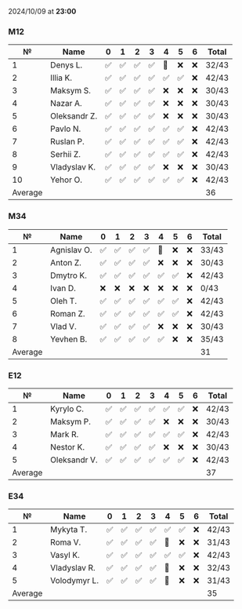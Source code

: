 2024/10/09 at **23:00**
### M12
|№|Name|0|1|2|3|4|5|6|Total|
|-----|-----|-----|-----|-----|-----|-----|-----|-----|-----|
|1|Denys L.|✅|✅|✅|✅|🔄|❌|❌|32/43|
|2|Illia K.|✅|✅|✅|✅|✅|✅|❌|42/43|
|3|Maksym S.|✅|✅|✅|✅|❌|❌|❌|30/43|
|4|Nazar A.|✅|✅|✅|✅|❌|❌|❌|30/43|
|5|Oleksandr Z.|✅|✅|✅|✅|❌|❌|❌|30/43|
|6|Pavlo N.|✅|✅|✅|✅|✅|✅|❌|42/43|
|7|Ruslan P.|✅|✅|✅|✅|✅|✅|❌|42/43|
|8|Serhii Z.|✅|✅|✅|✅|✅|✅|❌|42/43|
|9|Vladyslav K.|✅|✅|✅|✅|❌|❌|❌|30/43|
|10|Yehor O.|✅|✅|✅|✅|✅|✅|❌|42/43|
|Average|||||||||36|
### M34
|№|Name|0|1|2|3|4|5|6|Total|
|-----|-----|-----|-----|-----|-----|-----|-----|-----|-----|
|1|Agnislav O.|✅|✅|✅|✅|🔄|❌|❌|33/43|
|2|Anton Z.|✅|✅|✅|✅|❌|❌|❌|30/43|
|3|Dmytro K.|✅|✅|✅|✅|✅|✅|❌|42/43|
|4|Ivan D.|❌|❌|❌|❌|❌|❌|❌|0/43|
|5|Oleh T.|✅|✅|✅|✅|✅|✅|❌|42/43|
|6|Roman Z.|✅|✅|✅|✅|✅|✅|❌|42/43|
|7|Vlad V.|✅|✅|✅|✅|❌|❌|❌|30/43|
|8|Yevhen B.|✅|✅|✅|✅|✅|❌|❌|35/43|
|Average|||||||||31|
### E12
|№|Name|0|1|2|3|4|5|6|Total|
|-----|-----|-----|-----|-----|-----|-----|-----|-----|-----|
|1|Kyrylo C.|✅|✅|✅|✅|✅|✅|❌|42/43|
|2|Maksym P.|✅|✅|✅|✅|❌|❌|❌|30/43|
|3|Mark R.|✅|✅|✅|✅|✅|✅|❌|42/43|
|4|Nestor K.|✅|✅|✅|✅|❌|❌|❌|30/43|
|5|Oleksandr V.|✅|✅|✅|✅|✅|✅|❌|42/43|
|Average|||||||||37|
### E34
|№|Name|0|1|2|3|4|5|6|Total|
|-----|-----|-----|-----|-----|-----|-----|-----|-----|-----|
|1|Mykyta T.|✅|✅|✅|✅|✅|✅|❌|42/43|
|2|Roma V.|✅|✅|✅|✅|🔄|❌|❌|31/43|
|3|Vasyl K.|✅|✅|✅|✅|✅|✅|❌|42/43|
|4|Vladyslav R.|✅|✅|✅|✅|🔄|❌|❌|32/43|
|5|Volodymyr L.|✅|✅|✅|✅|🔄|❌|❌|31/43|
|Average|||||||||35|
